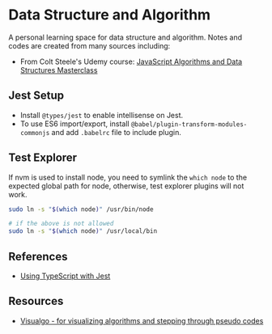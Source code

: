 # Data Structure and Algorithm

A personal learning space for data structure and algorithm.
Notes and codes are created from many sources including:

- From Colt Steele's Udemy course: [JavaScript Algorithms and Data Structures Masterclass](https://www.udemy.com/course/js-algorithms-and-data-structures-masterclass/)

## Jest Setup

- Install `@types/jest` to enable intellisense on Jest.
- To use ES6 import/export, install `@babel/plugin-transform-modules-commonjs` and add `.babelrc` file to include plugin.

## Test Explorer

If nvm is used to install node, you need to symlink the `which node` to the expected global path for node, otherwise, test explorer plugins will not work.

```bash
sudo ln -s "$(which node)" /usr/bin/node

# if the above is not allowed
sudo ln -s "$(which node)" /usr/local/bin
```

## References

- [Using TypeScript with Jest](https://jestjs.io/docs/getting-started#using-typescript)

## Resources

- [Visualgo - for visualizing algorithms and stepping through pseudo codes](https://visualgo.net/en)
